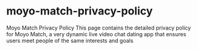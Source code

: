 # moyo-match-privacy-policy
Moyo Match Privacy Policy
This page contains the detailed privacy policy for Moyo Match, a very dynamic live video chat dating app that ensures users meet people of the same interests and goals
